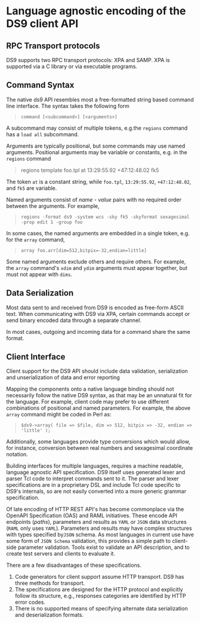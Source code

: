 Language agnostic encoding of the DS9 client API
================================================

RPC Transport protocols
-----------------------

DS9 supports two RPC transport protocols: XPA and SAMP.  XPA is
supported via a C library or via executable programs.


Command Syntax
--------------

The native ds9 API resembles most a free-formatted string based
command line interface.  The syntax takes the following form

>     command [<subcommand>] [<arguments>]

A subcommand may consist of multiple tokens, e.g.the `regions` command
has a `load all` subcommand.

Arguments are typically positional, but some commands may use named arguments.
Positional arguments may be variable or constants, e.g. in the `regions` command

>    regions template foo.tpl at 13:29:55.92 +47:12:48.02 fk5

The token `at` is a constant string, while `foo.tpl`, `13:29:55.92`,
`+47:12:48.02`, and `fk5` are variable.

Named arguments consist of _name - value_ pairs with no required order
between the arguments.  For example,

>     regions -format ds9 -system wcs -sky fk5 -skyformat sexagesimal -prop edit 1 -group foo

In some cases, the named arguments are embedded in a single token,
e.g. for the `array` command,

>     array foo.arr[dim=512,bitpix=-32,endian=little]

Some named arguments exclude others and require others. For example,
the `array` command's `xdim` and `ydim` arguments must appear together, but must not appear with `dims`.

Data Serialization
------------------
Most data sent to and received from DS9 is encoded as free-form ASCII
text. When communicating with DS9 via XPA, certain commands accept or
send binary encoded data through a separate channel.

In most cases, outgoing and incoming data for a command share the same
format.

Client Interface
----------------

Client support for the DS9 API should include data validation,
serialization and unserialization of data and error reporting

Mapping the components onto a native language binding should not
necessarily follow the native DS9 syntax, as that may be an unnatural
fit for the language.  For example, client code may prefer to use
different combinations of positional and named parameters.  For
example, the above `array` command might be coded in Perl as:

>     $ds9->array( file => $file, dim => 512, bitpix => -32, endian => 'little' );

Additionally, some languages provide type conversions which would allow, for instance,
conversion between real numbers and sexagesimal coordinate notation.

Building interfaces for multiple languages, requires a machine
readable, language agnostic API specification. DS9 itself uses
generated lexer and parser Tcl code to interpret commands sent to it.
The parser and lexer specifications are in a proprietary DSL and
include Tcl code specific to DS9's internals, so are not easily
converted into a more generic grammar specification.

Of late encoding of HTTP REST API's has become commonplace via the
OpenAPI Specification (OAS) and RAML initiatives. These encode API
endpoints (*paths*), parameters and results as `YAML` or `JSON` data
structures (`RAML` only uses `YAML`).  Parameters and results may have
complex structures with types specified by`JSON` schema. 
As most languages in current use have some form of `JSON
Schema` validation, this provides a simple path to client-side parameter validation.
Tools exist to validate an API description, and to create test servers
and clients to evaluate it.

There are a few disadvantages of these specifications.

1. Code generators for client support assume HTTP transport.  DS9 has three methods for transport.
2. The specifications are designed for the HTTP protocol and explicitly follow its structure, e.g., responses categories are identified by HTTP error codes.
3. There is no supported means of specifying alternate data serialization and deserialization formats.










